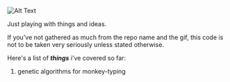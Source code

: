 ![Alt Text](https://cdn190.picsart.com/230925670045202.gif)

Just playing with things and ideas.

If you've not gathered as much from the repo name and the gif, this code is not to be taken very seriously unless stated otherwise.

Here's a list of ***things*** i've covered so far:
1. genetic algorithms for monkey-typing
